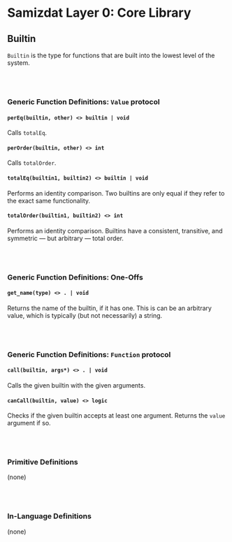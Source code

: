 Samizdat Layer 0: Core Library
==============================

Builtin
-------

`Builtin` is the type for functions that are built into the lowest level
of the system.


<br><br>
### Generic Function Definitions: `Value` protocol

#### `perEq(builtin, other) <> builtin | void`

Calls `totalEq`.

#### `perOrder(builtin, other) <> int`

Calls `totalOrder`.

#### `totalEq(builtin1, builtin2) <> builtin | void`

Performs an identity comparison. Two builtins are only equal if they
refer to the exact same functionality.

#### `totalOrder(builtin1, builtin2) <> int`

Performs an identity comparison. Builtins have a consistent, transitive, and
symmetric &mdash; but arbitrary &mdash; total order.


<br><br>
### Generic Function Definitions: One-Offs

#### `get_name(type) <> . | void`

Returns the name of the builtin, if it has one. This is can be
an arbitrary value, which is typically (but not necessarily) a string.


<br><br>
### Generic Function Definitions: `Function` protocol

#### `call(builtin, args*) <> . | void`

Calls the given builtin with the given arguments.


#### `canCall(builtin, value) <> logic`

Checks if the given builtin accepts at least one argument. Returns the
`value` argument if so.


<br><br>
### Primitive Definitions

(none)


<br><br>
### In-Language Definitions

(none)
